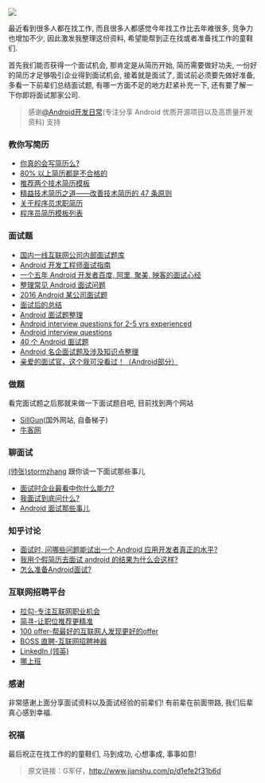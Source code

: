 ![](img/面试.jpg)

最近看到很多人都在找工作, 而且很多人都感觉今年找工作比去年难很多, 竞争力也增加不少, 因此激发我整理这份资料, 希望能帮到正在找或者准备找工作的童鞋们.

首先我们能否获得一个面试机会, 那肯定是从简历开始, 简历需要做好功夫, 一份好的简历才足够吸引企业得到面试机会, 接着就是面试了, 面试前必须要先做好准备, 多看一下前辈们总结面试题, 有哪一方面不足的地方赶紧补充一下, 还有要了解一下你即将面试那家公司.

> 感谢[@Android开发日常](http://weibo.com/AndroidDevDaily)(专注分享 Android 优质开源项目以及高质量开发资料) 支持

### 教你写简历

- [你真的会写简历么?](http://mp.weixin.qq.com/s?__biz=MzA4NTQwNDcyMA==&mid=402970472&idx=1&sn=b9738c66fb5750c2515d57357c01a83f&scene=21#wechat_redirect)
- [80% 以上简历都是不合格的](http://j.codekk.com/blogs/detail/5705bcdf4a38205862ef4770)
- [推荐两个技术简历模板](http://j.codekk.com/blogs/detail/5705bcdf4a38205862ef476f)
- [精益技术简历之道——改善技术简历的 47 条原则](http://lucida.me/blog/lean-technical-resume/)
- [关于程序员求职简历](https://mdluo.github.io/blog/about-resume/)
- [程序员简历模板列表](https://github.com/geekcompany/ResumeSample)

### 面试题

- [国内一线互联网公司内部面试题库](https://github.com/JackyAndroid/AndroidInterview-Q-A)
- [Android 开发工程师面试指南](https://github.com/GeniusVJR/LearningNotes)
- [一个五年 Android 开发者百度, 阿里, 聚美, 映客的面试心经](http://gdky005.com/2016/07/08/%E4%B8%80%E4%B8%AA%E4%BA%94%E5%B9%B4Android%E5%BC%80%E5%8F%91%E8%80%85%E7%99%BE%E5%BA%A6%E3%80%81%E9%98%BF%E9%87%8C%E3%80%81%E8%81%9A%E7%BE%8E%E3%80%81%E6%98%A0%E5%AE%A2%E7%9A%84%E9%9D%A2%E8%AF%95%E5%BF%83%E7%BB%8F/)
- [整理常见 Android 面试问题](https://github.com/leerduo/InterviewQuestion)
- [2016 Android 某公司面试题](http://yuweiguocn.github.io/2016/04/13/interview-2016-big-company/)
- [面试后的总结](http://kymjs.com/code/2016/03/08/01/)
- [Android 面试题整理](http://www.jianshu.com/p/a22450882af2)
- [Android interview questions for 2-5 yrs experienced](http://androidquestions.quora.com/Android-interview-questions-for-2-5-yrs-experienced)
- [Android interview questions](http://androidquestions.quora.com/Android-interview-questions)
- [40 个 Android 面试题](http://www.devstore.cn/essay/essayInfo/7195.html)
- [Android 名企面试题及涉及知识点整理](https://github.com/Mr-YangCheng/ForAndroidInterview)
- [亲爱的面试官，这个我可没看过！（Android部分）](http://www.jianshu.com/p/89f19d67b348)

### 做题

看完面试题之后那就来做一下面试题目吧, 目前找到两个网站

- [SillGun](http://skillgun.com/android/interview-questions-and-answers)(国外网站, 自备梯子)
- [牛客网](http://www.nowcoder.com/)

### 聊面试

[(帅张)stormzhang](http://stormzhang.com/) 跟你谈一下面试那些事儿

- [面试时企业最看中你什么能力?](http://mp.weixin.qq.com/s?__biz=MzA4NTQwNDcyMA==&mid=2650661810&idx=1&sn=f8c1ca67527459db3189a978f0e44cef&scene=23&srcid=08101MZAPzGR1MC1C577enim#rd)
- [我面试到底问什么?](https://zhuanlan.zhihu.com/p/21343656?refer=stormzhang)
- [Android 面试那些事儿](https://zhuanlan.zhihu.com/p/21565914?refer=stormzhang)

### 知乎讨论

- [面试时, 问哪些问题能试出一个 Android 应用开发者真正的水平?](https://www.zhihu.com/question/19765032)
- [我用个假简历去面试 android 的结果为什么会这样?](https://www.zhihu.com/question/38982159)
- [怎么准备Android面试?](https://www.zhihu.com/question/37483907)

### 互联网招聘平台

- [拉勾-专注互联网职业机会](http://www.lagou.com/)
- [简寻-让职位推荐更精准](https://jianxun.io/)
- [100 offer-帮最好的互联网人发现更好的offer](https://100offer.com/)
- [BOSS 直聘-互联网招聘神器](https://www.bosszhipin.com/home/#index)
- [LinkedIn (领英)](https://www.linkedin.com/)
- [哪上班](https://www.nashangban.com/)

### 感谢

非常感谢上面分享面试资料以及面试经验的前辈们!
有前辈在前面带路, 我们后辈真心感到幸福.

### 祝福

最后祝正在找工作的的童鞋们, 马到成功, 心想事成, 事事如意!

> 原文链接：G军仔，http://www.jianshu.com/p/d1efe2f31b6d